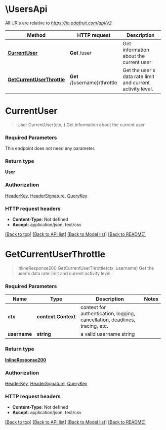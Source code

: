# \UsersApi

All URIs are relative to *https://io.adafruit.com/api/v2*

Method | HTTP request | Description
------------- | ------------- | -------------
[**CurrentUser**](UsersApi.md#CurrentUser) | **Get** /user | Get information about the current user
[**GetCurrentUserThrottle**](UsersApi.md#GetCurrentUserThrottle) | **Get** /{username}/throttle | Get the user&#39;s data rate limit and current activity level.


# **CurrentUser**
> User CurrentUser(ctx, )
Get information about the current user

### Required Parameters
This endpoint does not need any parameter.

### Return type

[**User**](User.md)

### Authorization

[HeaderKey](../README.md#HeaderKey), [HeaderSignature](../README.md#HeaderSignature), [QueryKey](../README.md#QueryKey)

### HTTP request headers

 - **Content-Type**: Not defined
 - **Accept**: application/json, text/csv

[[Back to top]](#) [[Back to API list]](../README.md#documentation-for-api-endpoints) [[Back to Model list]](../README.md#documentation-for-models) [[Back to README]](../README.md)

# **GetCurrentUserThrottle**
> InlineResponse200 GetCurrentUserThrottle(ctx, username)
Get the user's data rate limit and current activity level.

### Required Parameters

Name | Type | Description  | Notes
------------- | ------------- | ------------- | -------------
 **ctx** | **context.Context** | context for authentication, logging, cancellation, deadlines, tracing, etc.
  **username** | **string**| a valid username string | 

### Return type

[**InlineResponse200**](inline_response_200.md)

### Authorization

[HeaderKey](../README.md#HeaderKey), [HeaderSignature](../README.md#HeaderSignature), [QueryKey](../README.md#QueryKey)

### HTTP request headers

 - **Content-Type**: Not defined
 - **Accept**: application/json, text/csv

[[Back to top]](#) [[Back to API list]](../README.md#documentation-for-api-endpoints) [[Back to Model list]](../README.md#documentation-for-models) [[Back to README]](../README.md)

